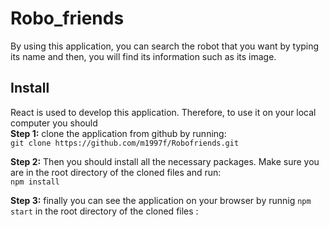 # Robo_friends
By using this application, you can search the robot that you want by typing its name and then, you will find its information such as its image.

## Install

React is used to develop this application. Therefore, to use it on your local computer you should</br>
**Step 1:** clone the application from github by running:<br/>
`git clone https://github.com/m1997f/Robofriends.git`

**Step 2:** Then you should install all the necessary packages. Make sure you are in the root directory of the cloned files and run:</br>
`npm install`</br>

**Step 3:** finally you can see the application on your browser by runnig `npm start` in the root directory of the cloned files :</br>
